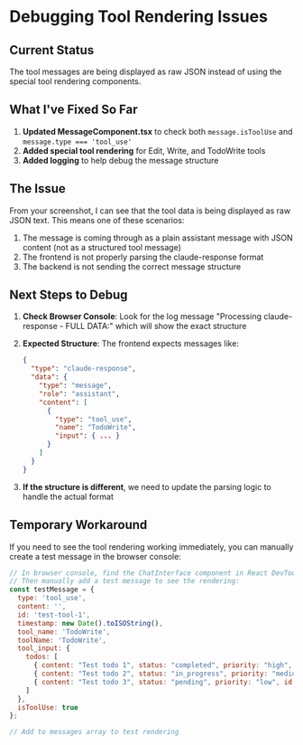 # Debugging Tool Rendering Issues

## Current Status

The tool messages are being displayed as raw JSON instead of using the special tool rendering components.

## What I've Fixed So Far

1. **Updated MessageComponent.tsx** to check both `message.isToolUse` and `message.type === 'tool_use'`
2. **Added special tool rendering** for Edit, Write, and TodoWrite tools
3. **Added logging** to help debug the message structure

## The Issue

From your screenshot, I can see that the tool data is being displayed as raw JSON text. This means one of these scenarios:

1. The message is coming through as a plain assistant message with JSON content (not as a structured tool message)
2. The frontend is not properly parsing the claude-response format
3. The backend is not sending the correct message structure

## Next Steps to Debug

1. **Check Browser Console**: Look for the log message "Processing claude-response - FULL DATA:" which will show the exact structure

2. **Expected Structure**: The frontend expects messages like:
   ```json
   {
     "type": "claude-response",
     "data": {
       "type": "message",
       "role": "assistant",
       "content": [
         {
           "type": "tool_use",
           "name": "TodoWrite",
           "input": { ... }
         }
       ]
     }
   }
   ```

3. **If the structure is different**, we need to update the parsing logic to handle the actual format

## Temporary Workaround

If you need to see the tool rendering working immediately, you can manually create a test message in the browser console:

```javascript
// In browser console, find the ChatInterface component in React DevTools
// Then manually add a test message to see the rendering:
const testMessage = {
  type: 'tool_use',
  content: '',
  id: 'test-tool-1',
  timestamp: new Date().toISOString(),
  tool_name: 'TodoWrite',
  toolName: 'TodoWrite',
  tool_input: {
    todos: [
      { content: "Test todo 1", status: "completed", priority: "high", id: "1" },
      { content: "Test todo 2", status: "in_progress", priority: "medium", id: "2" },
      { content: "Test todo 3", status: "pending", priority: "low", id: "3" }
    ]
  },
  isToolUse: true
};

// Add to messages array to test rendering
```